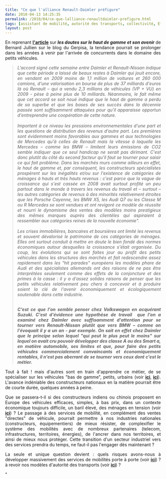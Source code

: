 ```yaml
---
title: "Ce que l'alliance Renault-Daimler préfigure"
date: 2010-04-13 14:25:35
permalink: /2010/04/ce-que-lalliance-renaultdaimler-prefigure.html
tags: [assistant de mobilité, autorité des transports, collectivité, Efficacité énergétique, multimodes, Service de mobilité]
layout: post
---
```


<p style="text-align: justify">En reprenant <strong><a href="http://leblog.gerpisa.org/node/945" target="_blank">l'article</a></strong> sur <em><strong>les doutes sur le haut de gamme et son avenir</strong></em> de Bernard Jullien sur le blog du Gerpisa, la tendance pourrait se prolonger dans les années à venir par l'arrivée de concurrents dans le domaine des petits véhicules.</p> <blockquote> <p style="text-align: justify"><em>L'accord signé cette semaine entre Daimler et Renault-Nissan indique que cette période a laissé de beaux restes à Daimler qui jouit encore, en vendant en 2009 moins de 1,1 million de voitures et 260 000 camions, d'une valorisation en bourse de plus de 37 milliards d'euros là où Renault – qui a vendu 2,3 millions de véhicules (VP + VU) en 2009 - pèse à peine plus de 10 milliards. Néanmoins, le fait même que cet accord se soit noué indique que le haut de gamme a perdu de sa superbe et que les bases de ses succès dans la décennie passée sont suffisamment attaquées pour qu'il apparaisse opportun d'entreprendre une coopération de cette nature.<br /><br />Importent à ce niveau les pressions environnementales d'une part et les questions de distribution des revenus d'autre part. Les premières sont évidemment moins favorables aux gammes et aux technologies de Mercedes qu'à celles de Renault mais la vitesse à laquelle les Mercedes – comme les BMW – limitent leurs émissions de CO2 semble indiquer que ce seul handicap ne serait pas dirimant. C'est donc plutôt du côté du second facteur qu'il faut se tourner pour saisir ce qui fait problème. Dans les marchés murs comme ailleurs en effet, le haut de gamme et, par conséquent, les constructeurs spécialistes prospèrent sur les inégalités et/ou sur l'existence de catégories de ménages à hauts et très hauts revenus : c'est parce que la vague de croissance qui s'est cassée en 2008 avait surtout profité un peu partout dans le monde à travers les revenus du travail et – surtout – les autres catégories de revenus à des minorités relativement étroites que les Porsche Cayenne, les BMW X5, les Audi Q7 ou les Classe M ou R Mercedes se sont vendues et ont revigoré ce modèle de réussite et nourri le dynamisme des ventes des modèles moins prestigieux des mêmes marques auprès des clientèles qui aspiraient à ressembler aux catégories reines de la nouvelle économie".<br /><br />Les crises immobilières, bancaires et boursières ont limité les revenus et souvent dévalorisé le patrimoine de ces catégories de ménages. Elles ont surtout conduit à mettre en doute le bien fondé des normes économiques autour desquelles la croissance s'était organisée. Du coup, les évolutions qui se sont faites jour au profit des petits véhicules dans les structures des marchés et fait redescendre assez rapidement dans les "hit parades" européens les modèles phare de Audi et des spécialistes allemands ont des raisons de ne pas être interprétées seulement comme des effets de la conjoncture et des primes à la casse : il y a d'assez solides raisons de penser que les petits véhicules relativement peu chers à concevoir et à produire soient la clé de l'avenir économiquement et écologiquement soutenable dans cette industrie. </em></p> <p style="text-align: justify"><em><br /><strong>C'est ce que l'on semble penser chez Volkswagen en acquérant Suzuki. C'est d'évidence une hypothèse de travail  que l'on a examiné chez Daimler avec suffisamment d'attention pour se tourner vers Renault-Nissan plutôt que vers BMW – comme on l'évoquait il y a un an - par exemple. On sait en effet chez Daimler que le principe selon lequel "qui peut le plus peut le moins" sur lequel on avait cru pouvoir développer des classe A ou des Smart a, en matière automobile, ses limites et que, pour faire des petits véhicules commercialement convaincants et économiquement rentables, il n'est pas aberrant de se tourner vers ceux dont c'est le métier.</strong></em></p></blockquote> <p dir="ltr" style="text-align: justify">Tout à fait ! mais d'autres sont en train d'apprendre ce métier, de se spécialiser sur les véhicules "bas de gamme", petits, urbains (voir <strong><a href="https://gabrielplassat.github.io/transportsdufutur/2010/01/pendant-ce-temps-la-a-new-delhi-un-salon-automobile.html" target="_blank">ici</a></strong>, <strong><a href="https://gabrielplassat.github.io/transportsdufutur/2010/01/qui-sera-capable-de-faire-un-gmp-de-20-kw-au-meilleur-prix-.html" target="_blank">ici</a></strong>). L'avance indéniable des constructeurs nationaux en la matière pourrait être de courte durée, quelques années à peine. </p> <p dir="ltr" style="text-align: justify">Que se passera-t-il si des constructeurs indiens ou chinois proposent en Europe des véhicules efficaces, simples, à bas prix, dans un contexte économique toujours difficile, un baril élevé, des ménages en tension (voir <strong><a href="https://gabrielplassat.github.io/transportsdufutur/2010/01/vers-des-voitures-a-tres-bas-prix.html" target="_blank">ici</a></strong>) ? Le passage à des services de mobilité, en complément des ventes "directes" de véhicule, pourrait permettre à nos industries nationales (constructeurs, équipementiers) de mieux résister, de complexifier le système des mobilités avec de nombreux partenaires (telecom, infrastructures, territoires, énergies), de l'ancrer dans nos territoires, et ainsi de mieux nous protéger. Cette transition d'un secteur industriel vers des services prendra du temps, ne faut-il pas l'engager dès maintenant ?</p> <p dir="ltr" style="text-align: justify">La seule et unique question devient : quels risques avons-nous à développer massivement des services de mobilités porte à porte (voir <strong><a href="https://gabrielplassat.github.io/transportsdufutur/2009/11/le-passage-de-lobjet-vehicule-aux-services-de-mobilite-une-chance.html" target="_blank">ici</a></strong>) ? à revoir nos modèles d'autorité des transports (voir <strong><a href="https://gabrielplassat.github.io/transportsdufutur/2009/11/autorite-des-transports-vers-une-revolution.html" target="_blank">ici</a></strong>) ? </p>"
